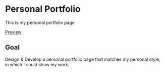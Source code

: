 # Personal Portfolio
This is my personal portfolio page

[Preview](http://skaradimitriou.github.io/)

## Goal
Design & Develop a personal portfolio page that matches my personal style, in which I could show my work.
